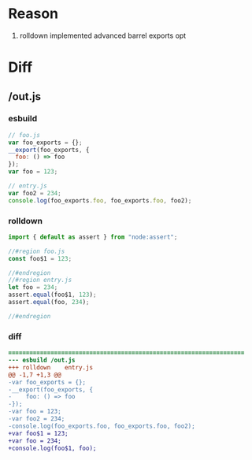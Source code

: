 # Reason
1. rolldown implemented advanced barrel exports opt
# Diff
## /out.js
### esbuild
```js
// foo.js
var foo_exports = {};
__export(foo_exports, {
  foo: () => foo
});
var foo = 123;

// entry.js
var foo2 = 234;
console.log(foo_exports.foo, foo_exports.foo, foo2);
```
### rolldown
```js
import { default as assert } from "node:assert";

//#region foo.js
const foo$1 = 123;

//#endregion
//#region entry.js
let foo = 234;
assert.equal(foo$1, 123);
assert.equal(foo, 234);

//#endregion
```
### diff
```diff
===================================================================
--- esbuild	/out.js
+++ rolldown	entry.js
@@ -1,7 +1,3 @@
-var foo_exports = {};
-__export(foo_exports, {
-    foo: () => foo
-});
-var foo = 123;
-var foo2 = 234;
-console.log(foo_exports.foo, foo_exports.foo, foo2);
+var foo$1 = 123;
+var foo = 234;
+console.log(foo$1, foo);

```